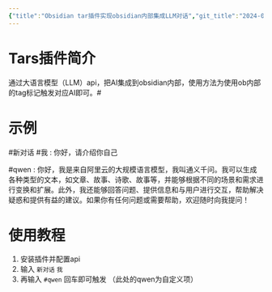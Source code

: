 ```yaml
---
{"title":"Obsidian tar插件实现obsidian内部集成LLM对话","git_title":"2024-08-11-obsidian-tars","tags":["geek"],"categories":["Github"],"dg-publish":true,"permalink":"/105 极客/写作工具/Obsidian tar插件实现obsidian内部集成LLM对话/","dgPassFrontmatter":true,"noteIcon":""}
---
```


# Tars插件简介

通过大语言模型（LLM）api，把AI集成到obsidian内部，使用方法为使用ob内部的tag标记触发对应AI即可。#

# 示例

#新对话 #我 : 你好，请介绍你自己

#qwen : 你好，我是来自阿里云的大规模语言模型，我叫通义千问。我可以生成各种类型的文本，如文章、故事、诗歌、故事等，并能够根据不同的场景和需求进行变换和扩展。此外，我还能够回答问题、提供信息和与用户进行交互，帮助解决疑惑和提供有益的建议。如果你有任何问题或需要帮助，欢迎随时向我提问！

# 使用教程

1. 安装插件并配置api
2. 输入 `新对话` `我`
3. 再输入 `#qwen` 回车即可触发 （此处的qwen为自定义项）